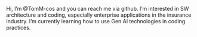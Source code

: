 Hi, 
I’m @TomM-cos and you can reach me via github.
I’m interested in SW architecture and coding, especially enterprise applications in the insurance industry. 
I’m currently learning how to use Gen AI technologies in coding practices.


<!---
TomM-cos/TomM-cos is a ✨ special ✨ repository because its `README.md` (this file) appears on your GitHub profile.
You can click the Preview link to take a look at your changes.
--->
